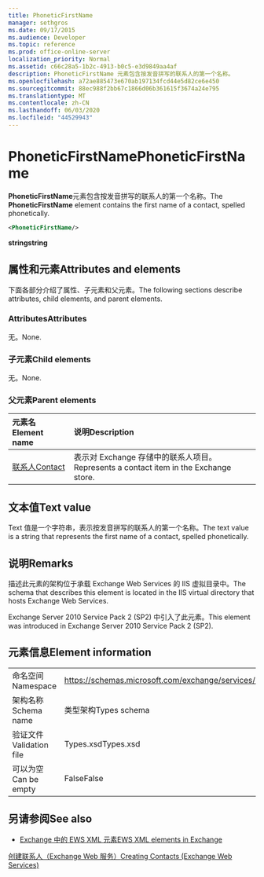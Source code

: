 ```yaml
---
title: PhoneticFirstName
manager: sethgros
ms.date: 09/17/2015
ms.audience: Developer
ms.topic: reference
ms.prod: office-online-server
localization_priority: Normal
ms.assetid: c66c28a5-1b2c-4913-b0c5-e3d9849aa4af
description: PhoneticFirstName 元素包含按发音拼写的联系人的第一个名称。
ms.openlocfilehash: a72ae885473e670ab197134fcd44e5d82ce6e450
ms.sourcegitcommit: 88ec988f2bb67c1866d06b361615f3674a24e795
ms.translationtype: MT
ms.contentlocale: zh-CN
ms.lasthandoff: 06/03/2020
ms.locfileid: "44529943"
---
```

# <a name="phoneticfirstname"></a><span data-ttu-id="c50db-103">PhoneticFirstName</span><span class="sxs-lookup"><span data-stu-id="c50db-103">PhoneticFirstName</span></span>

<span data-ttu-id="c50db-104">**PhoneticFirstName**元素包含按发音拼写的联系人的第一个名称。</span><span class="sxs-lookup"><span data-stu-id="c50db-104">The **PhoneticFirstName** element contains the first name of a contact, spelled phonetically.</span></span> 
  
```XML
<PhoneticFirstName/>
```

 <span data-ttu-id="c50db-105">**string**</span><span class="sxs-lookup"><span data-stu-id="c50db-105">**string**</span></span>
## <a name="attributes-and-elements"></a><span data-ttu-id="c50db-106">属性和元素</span><span class="sxs-lookup"><span data-stu-id="c50db-106">Attributes and elements</span></span>

<span data-ttu-id="c50db-107">下面各部分介绍了属性、子元素和父元素。</span><span class="sxs-lookup"><span data-stu-id="c50db-107">The following sections describe attributes, child elements, and parent elements.</span></span>
  
### <a name="attributes"></a><span data-ttu-id="c50db-108">Attributes</span><span class="sxs-lookup"><span data-stu-id="c50db-108">Attributes</span></span>

<span data-ttu-id="c50db-109">无。</span><span class="sxs-lookup"><span data-stu-id="c50db-109">None.</span></span>
  
### <a name="child-elements"></a><span data-ttu-id="c50db-110">子元素</span><span class="sxs-lookup"><span data-stu-id="c50db-110">Child elements</span></span>

<span data-ttu-id="c50db-111">无。</span><span class="sxs-lookup"><span data-stu-id="c50db-111">None.</span></span>
  
### <a name="parent-elements"></a><span data-ttu-id="c50db-112">父元素</span><span class="sxs-lookup"><span data-stu-id="c50db-112">Parent elements</span></span>

|<span data-ttu-id="c50db-113">**元素名**</span><span class="sxs-lookup"><span data-stu-id="c50db-113">**Element name**</span></span>|<span data-ttu-id="c50db-114">**说明**</span><span class="sxs-lookup"><span data-stu-id="c50db-114">**Description**</span></span>|
|:-----|:-----|
|[<span data-ttu-id="c50db-115">联系人</span><span class="sxs-lookup"><span data-stu-id="c50db-115">Contact</span></span>](contact.md) <br/> |<span data-ttu-id="c50db-116">表示对 Exchange 存储中的联系人项目。</span><span class="sxs-lookup"><span data-stu-id="c50db-116">Represents a contact item in the Exchange store.</span></span>  <br/> |
   
## <a name="text-value"></a><span data-ttu-id="c50db-117">文本值</span><span class="sxs-lookup"><span data-stu-id="c50db-117">Text value</span></span>

<span data-ttu-id="c50db-118">Text 值是一个字符串，表示按发音拼写的联系人的第一个名称。</span><span class="sxs-lookup"><span data-stu-id="c50db-118">The text value is a string that represents the first name of a contact, spelled phonetically.</span></span>
  
## <a name="remarks"></a><span data-ttu-id="c50db-119">说明</span><span class="sxs-lookup"><span data-stu-id="c50db-119">Remarks</span></span>

<span data-ttu-id="c50db-120">描述此元素的架构位于承载 Exchange Web Services 的 IIS 虚拟目录中。</span><span class="sxs-lookup"><span data-stu-id="c50db-120">The schema that describes this element is located in the IIS virtual directory that hosts Exchange Web Services.</span></span>
  
<span data-ttu-id="c50db-121">Exchange Server 2010 Service Pack 2 (SP2) 中引入了此元素。</span><span class="sxs-lookup"><span data-stu-id="c50db-121">This element was introduced in Exchange Server 2010 Service Pack 2 (SP2).</span></span>
  
## <a name="element-information"></a><span data-ttu-id="c50db-122">元素信息</span><span class="sxs-lookup"><span data-stu-id="c50db-122">Element information</span></span>

|||
|:-----|:-----|
|<span data-ttu-id="c50db-123">命名空间</span><span class="sxs-lookup"><span data-stu-id="c50db-123">Namespace</span></span>  <br/> |https://schemas.microsoft.com/exchange/services/2006/types  <br/> |
|<span data-ttu-id="c50db-124">架构名称</span><span class="sxs-lookup"><span data-stu-id="c50db-124">Schema name</span></span>  <br/> |<span data-ttu-id="c50db-125">类型架构</span><span class="sxs-lookup"><span data-stu-id="c50db-125">Types schema</span></span>  <br/> |
|<span data-ttu-id="c50db-126">验证文件</span><span class="sxs-lookup"><span data-stu-id="c50db-126">Validation file</span></span>  <br/> |<span data-ttu-id="c50db-127">Types.xsd</span><span class="sxs-lookup"><span data-stu-id="c50db-127">Types.xsd</span></span>  <br/> |
|<span data-ttu-id="c50db-128">可以为空</span><span class="sxs-lookup"><span data-stu-id="c50db-128">Can be empty</span></span>  <br/> |<span data-ttu-id="c50db-129">False</span><span class="sxs-lookup"><span data-stu-id="c50db-129">False</span></span>  <br/> |
   
## <a name="see-also"></a><span data-ttu-id="c50db-130">另请参阅</span><span class="sxs-lookup"><span data-stu-id="c50db-130">See also</span></span>



- [<span data-ttu-id="c50db-131">Exchange 中的 EWS XML 元素</span><span class="sxs-lookup"><span data-stu-id="c50db-131">EWS XML elements in Exchange</span></span>](ews-xml-elements-in-exchange.md)


[<span data-ttu-id="c50db-132">创建联系人（Exchange Web 服务）</span><span class="sxs-lookup"><span data-stu-id="c50db-132">Creating Contacts (Exchange Web Services)</span></span>](https://msdn.microsoft.com/library/4845917e-70d1-481c-bbd7-011ec6571789%28Office.15%29.aspx)

